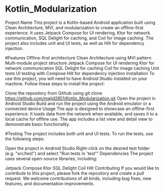 # Kotlin_Modularization

Project Name
This project is a Kotlin-based Android application built using Clean Architecture, MVI, and modularization to create an offline-first experience. It uses Jetpack Compose for UI rendering, Ktor for network communication, SQL Delight for caching, and Coil for image caching. The project also includes unit and UI tests, as well as Hilt for dependency injection.



#Features
Offline-first architecture
Clean Architecture using MVI pattern
Multi-module project structure
Jetpack Compose for UI rendering
Ktor for network communication
SQL Delight for caching
Coil for image caching
Unit tests
UI testing with Compose
Hilt for dependency injection
Installation
To use this project, you will need to have Android Studio installed on your machine. Follow these steps to install the project:

Clone the repository from Github using git clone https://github.com/majid2851/Kotlin_Modularization.git
Open the project in Android Studio
Build and run the project using the Android emulator or a connected device
Usage
The app is designed to showcase an offline-first experience. It loads data from the network when available, and saves it to a local cache for offline use. The app includes a list view and detail view to demonstrate basic functionality.

#Testing
The project includes both unit and UI tests. To run the tests, use the following steps:

Open the project in Android Studio
Right-click on the desired test folder (e.g. "src/test") and select "Run tests in 'test'"
Dependencies
The project uses several open-source libraries, including:

Jetpack Compose
Ktor
SQL Delight
Coil
Hilt
Contributing
If you would like to contribute to this project, please fork the repository and create a pull request. We welcome contributions of all kinds, including bug fixes, new features, and documentation improvements.
